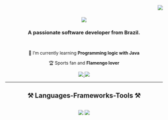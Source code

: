 <img align="right" src="https://visitor-badge.laobi.icu/badge?page_id=marcoteixeira-m47t.marcoteixeira-m47t" />

<h1 align="center">
    <img src="https://readme-typing-svg.herokuapp.com/?font=Righteous&size=35&center=true&vCenter=true&width=500&height=70&duration=4000&lines=Hi+There!+👋;+I'm+Marco+Teixeira!;" />
</h1>

<h3 align="center">A passionate software developer from Brazil.</h3>

<br/>

<div align="center">
 
 🌱 I’m currently learning **Programming logic with Java**

🏆 Sports fan and **Flamengo lover**

 </div>
 
<div align="center"> 
  <a href="mailto:marcoteixeira.m47t@gmail.com">
    <img src="https://img.shields.io/badge/Gmail-333333?style=for-the-badge&logo=gmail&logoColor=red" />
  </a>
  <a href="https://www.linkedin.com/in/marco-teixeira-m47t/" target="_blank">
    <img src="https://img.shields.io/badge/LinkedIn-0077B5?style=for-the-badge&logo=linkedin&logoColor=white" target="_blank" />
  </a>
  <!--<a href="https://marcoteixeira-m47t.github.io" target="_blank">
     <img src="https://img.shields.io/badge/Portfolio-FF5722?style=for-the-badge&logo=todoist&logoColor=white" target="_blank" /> <!-- sqlite, safari, google-chrome are other good icon options -->
  </a>
</div>

 <hr/>
 
<h2 align="center">⚒️ Languages-Frameworks-Tools ⚒️</h2>
<br/>
<div align="center">
    <img src="https://skillicons.dev/icons?i=vscode,github" />
    <img src="https://skillicons.dev/icons?i=java" /><br>
</div>
